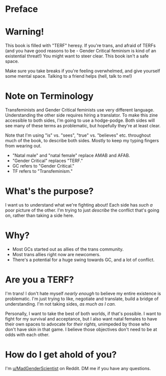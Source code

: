 # Preface

# Warning!

This book is filled with "TERF" heresy. If you're trans, and afraid of TERFs (and you have good reasons to be - Gender Critical feminism is kind of an existential threat!) You might want to steer clear. This book isn't a safe space.

Make sure you take breaks if you're feeling overwhelmed, and give yourself some mental space. Talking to a friend helps (hell, talk to me!)

# Note on Terminology

Transfeminists and Gender Critical feminists use very different language. Understanding the other side requires hiring a translator. To make this zine accessible to both sides, I'm going to use a hodge-podge. Both sides will see many of these terms as problematic, but hopefully they're at least clear.

Note that I'm using "is" vs. "sees", "true" vs. "believes" etc. throughout much of the book, to describe both sides. Mostly to keep my typing fingers from wearing out.

* "Natal male" and "natal female" replace AMAB and AFAB.
* "Gender Critical" replaces "TERF." 
* GC refers to "Gender Critical."
* TF refers to "Transfeminism."

# What's the purpose?

I want us to understand what we're fighting about! Each side has *such a* poor picture of the other. I'm trying to just *describe* the conflict that's going on, rather than taking a side here.

# Why?

* Most GCs started out as allies of the trans community.
* Most trans allies right now are newcomers.
* There's a potential for a huge swing towards GC, and a lot of conflict.

# Are you a TERF?

I'm trans! I don't hate myself *nearly enough* to believe my entire existence is problematic. I'm just trying to like, negotiate and translate, build a bridge of understanding. I'm not taking sides, *as much as I can.*

Personally, I want to take the best of both worlds, if that's possible. I want to fight for my survival and acceptance, but I also want natal females to have their own spaces to advocate for *their rights,* unimpeded by those who don't have skin in that game. I believe those objectives don't need to be at odds with each other.

# How do I get ahold of you?

I'm [u/MadGenderScientist](https://www.reddit.com/user/MadGenderScientist) on Reddit. DM me if you have any questions.
